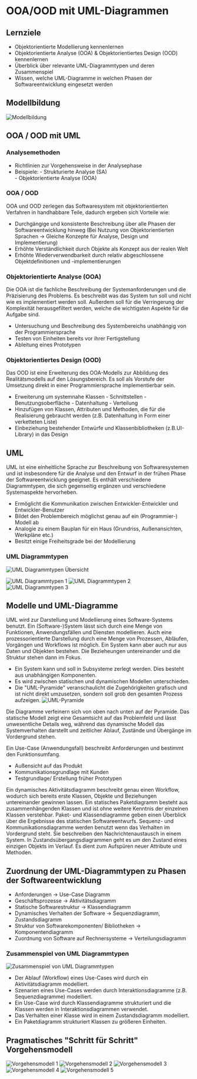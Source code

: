 # OOA/OOD mit UML-Diagrammen

## Lernziele
- Objektorientierte Modellierung kennenlernen
- Objektorientierte Analyse (OOA) & Objektorientiertes Design (OOD) kennenlernen
- Überblick über relevante UML-Diagrammtypen und deren Zusammenspiel
- Wissen, welche UML-Diagramme in welchen Phasen der Softwareentwicklung eingesetzt werden

## Modellbildung
![Modellbildung](vorlesung5/bilder/Bild1.png "Modellbildung")

## OOA / OOD mit UML

### Analysemethoden
- Richtlinien zur Vorgehensweise in der Analysephase
- Beispiele:
        - Strukturierte Analyse (SA)     
        - Objektorientierte Analyse (OOA)

### OOA / OOD
OOA und OOD zerlegen das Softwaresystem mit objektorientierten Verfahren in handhabbare Teile, dadurch ergeben sich Vorteile wie:

- Durchgängige und konsistente Beschreibung über alle Phasen der Softwareentwicklung hinweg 
(Bei Nutzung von Objektorientierten Sprachen -> Gleiche Konzepte für Analyse, Design und Implementierung)
- Erhöhte Verständlichkeit durch Objekte als Konzept aus der realen Welt
- Erhöhte Wiederverwendbarkeit durch relativ abgeschlossene Objektdefinitionen und -implementierungen

### Objektorientierte Analyse (OOA)
Die OOA ist die fachliche Beschreibung der Systemanforderungen und die Präzisierung des Problems.
Es beschreibt was das System tun soll und nicht wie es implementiert werden soll.
Außerdem soll für die Verringerung der Komplexität herausgefiltert werden, welche die wichtigsten Aspekte für die Aufgabe sind.

- Untersuchung und Beschreibung des Systembereichs unabhängig von der Programmiersprache
- Testen von Einheiten bereits vor ihrer Fertigstellung
- Ableitung eines Prototypen

### Objektorientiertes Design (OOD)
Das OOD ist eine Erweiterung des OOA-Modells zur Abbildung des Realitätsmodells auf den Lösungsbereich. Es soll als Vorstufe der Umsetzung direkt in einer Programmiersprache implementierbar sein.

- Erweiterung um systemnahe Klassen
        - Schnittstellen
        - Benutzungsoberfläche
        - Datenhaltung
        - Verteilung
- Hinzufügen von Klassen, Attributen und Methoden, die für die Realisierung gebraucht werden (z.B. Datenhaltung in Form einer verketteten Liste)
- Einbeziehung bestehender Entwürfe und Klassenbibliotheken (z.B.UI-Library) in das Design

## UML
UML ist eine einheitliche Sprache zur Beschreibung von Softwaresystemen und ist insbesondere für die Analyse und den Entwurf in der frühen Phase der Softwareentwicklung geeignet.
Es enthält verschiedene Diagrammtypen, die sich gegenseitig ergänzen und verschiedene Systemaspekte hervorheben. 

- Ermöglicht die Kommunikation zwischen Entwickler-Entwickler und Entwickler-Benutzer
- Bildet den Problembereich möglichst genau auf ein (Programmier-) Modell ab
- Analogie zu einem Bauplan für ein Haus (Grundriss, Außenansichten, Werkpläne etc.)
- Besitzt einige Freiheitsgrade bei der Modellierung

### UML Diagrammtypen
![UML Diagrammtypen Übersicht](vorlesung5/bilder/Bild2.png "Diagrammtypen Übersicht")

![UML Diagrammtypen 1](vorlesung5/bilder/Bild3.png "UML Diagrammtypen 1")
![UML Diagrammtypen 2](vorlesung5/bilder/Bild4.png "UML Diagrammtypen 2")
![UML Diagrammtypen 3](vorlesung5/bilder/Bild5.png "UML Diagrammtypen 3")

## Modelle und UML-Diagramme
UML wird zur Darstellung und Modellierung eines Software-Systems benutzt. Ein (Software-)System lässt sich durch eine Menge von Funktionen, Anwendungsfällen und Diensten modellieren. Auch eine prozessorientierte Darstellung durch eine Menge von Prozessen, Abläufen, Vorgängen und Workflows ist möglich. Ein System kann aber auch nur aus Daten und Objekten bestehen. Die Bezieheungen untereinander und die Struktur stehen dann im Fokus.
- Ein System kann und soll in Subsysteme zerlegt werden. Dies besteht aus unabhängigen Komponenten.
- Es wird zwischen statischen und dynamischen Modellen unterschieden.
- Die "UML-Pyramide" veranschaulicht die Zugehörigkeiten grafisch und ist nicht direkt umzusetzen, sondern soll grob den gesamten Prozess aufzeigen.
![UML-Pyramide](vorlesung5/bilder/Bild6.png "UML-Pyramide")

Die Diagramme verfeinern sich von oben nach unten auf der Pyramide. Das statische Modell zeigt eine Gesamtsicht auf das Problemfeld und lässt unwesentliche Details weg, während das dynamische Modell das Systemverhalten darstellt und zeitlicher Ablauf, Zustände und Übergänge im Vordergrund stehen.

Ein Use-Case (Anwendungsfall) beschreibt Anforderungen und bestimmt den Funktionsumfang.
- Außensicht auf das Produkt
- Kommunikationsgrundlage mit Kunden
- Testgrundlage/ Erstellung früher Prototypen

Ein dynamisches Aktivitätsdiagramm beschreibt genau einen Workflow, wodurch sich bereits erste Klassen, Objekte und Beziehungen untereinander gewinnen lassen.
Ein statisches Paketdiagramm besteht aus zusammenhängenden Klassen und ist ohne weitere Kenntnis der einzelnen Klassen verstehbar.
Paket- und Klassendiagramme geben einen Überblick über die Ergebnisse des statischen Softwareentwurfs.
Sequenz- und Kommunikationsdiagramme werden benutzt wenn das Verhalten im Vordergrund steht. Sie beschreiben den Nachrichtenaustausch in einem System.
In Zustandsübergangsdiagrammen geht es um den Zustand eines einzigen Objekts im Verlauf. Es dient zum Aufspüren neuer Attribute und Methoden.

## Zuordnung der UML-Diagrammtypen zu Phasen der Softwareentwicklung
- Anforderungen -> Use-Case Diagramm
- Geschäftsprozesse -> Aktivitätsdiagramm
- Statische Softwarestruktur -> Klassendiagramm
- Dynamisches Verhalten der Software -> Sequenzdiagramm, Zustandsdiagramm
- Struktur von Softwarekomponenten/ Bibliotheken -> Komponentendiagramm
- Zuordnung von Software auf Rechnersysteme -> Verteilungsdiagramm

### Zusammenspiel von UML Diagrammtypen
![Zusammenspiel von UML Diagrammtypen](vorlesung5/bilder/Bild7.png "Zusammenspiel von UML Diagrammtypen")
- Der Ablauf (Workflow) eines Use-Cases wird durch ein Aktivitätsdiagramm modelliert.
- Szenarien eines Use-Cases werden durch Interaktionsdiagramme (z.B. Sequenzdiagramme) modelliert.
- Ein Use-Case wird durch Klassendiagramme strukturiert und die Klassen werden in Interaktionsdiagrammen verwendet.
- Das Verhalten einer Klasse wird in einem Zustandsdiagramm modelliert.
- Ein Paketdiagramm strukturiert Klassen zu größeren Einheiten.

## Pragmatisches "Schritt für Schritt" Vorgehensmodell
![Vorgehensmodell 1](vorlesung5/bilder/Bild8.png "Schritt für Schritt Vorgehensmodell 1")
![Vorgehensmodell 2](vorlesung5/bilder/Bild9.png "Schritt für Schritt Vorgehensmodell 2")
![Vorgehensmodell 3](vorlesung5/bilder/Bild10.png "Schritt für Schritt Vorgehensmodell 3")
![Vorgehensmodell 4](vorlesung5/bilder/Bild11.png "Schritt für Schritt Vorgehensmodell 4")
![Vorgehensmodell 5](vorlesung5/bilder/Bild12.png "Schritt für Schritt Vorgehensmodell 5")
